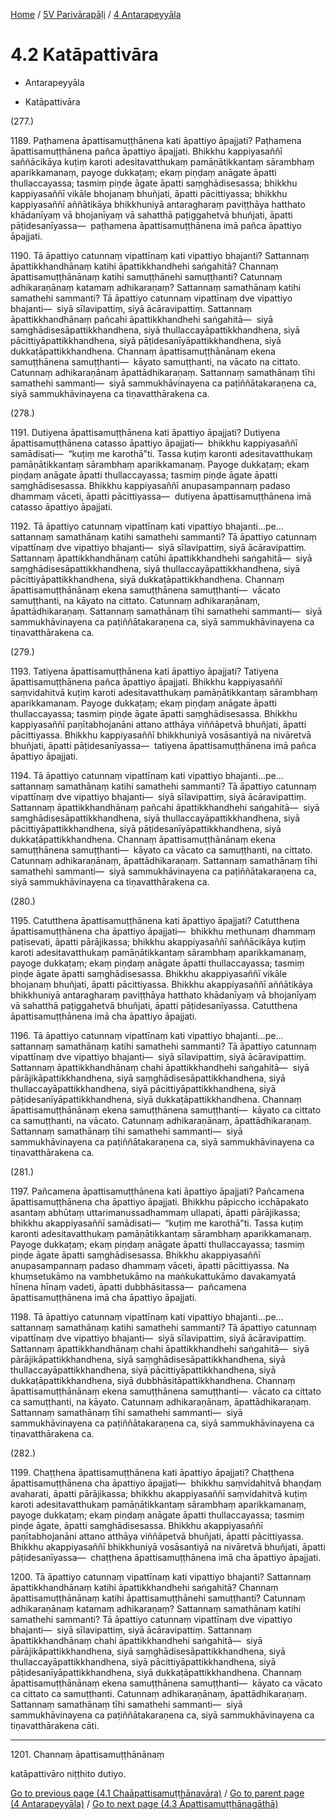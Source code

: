 
[Home](/) / [5V Parivārapāḷi](../../5V.md) / [4 Antarapeyyāla](../4.md)

# 4.2 Katāpattivāra

* Antarapeyyāla

* Katāpattivāra

(277.)

1189\. Paṭhamena āpattisamuṭṭhānena kati āpattiyo āpajjati? Paṭhamena āpattisamuṭṭhānena pañca āpattiyo āpajjati. Bhikkhu kappiyasaññī saññācikāya kuṭiṃ karoti adesitavatthukaṃ pamāṇātikkantaṃ sārambhaṃ aparikkamanaṃ, payoge dukkaṭaṃ; ekaṃ piṇḍaṃ anāgate āpatti thullaccayassa; tasmiṃ piṇḍe āgate āpatti saṃghādisesassa; bhikkhu kappiyasaññī vikāle bhojanaṃ bhuñjati, āpatti pācittiyassa; bhikkhu kappiyasaññī aññātikāya bhikkhuniyā antaragharaṃ paviṭṭhāya hatthato khādanīyaṃ vā bhojanīyaṃ vā sahatthā paṭiggahetvā bhuñjati, āpatti pāṭidesanīyassa—  paṭhamena āpattisamuṭṭhānena imā pañca āpattiyo āpajjati.

1190\. Tā āpattiyo catunnaṃ vipattīnaṃ kati vipattiyo bhajanti? Sattannaṃ āpattikkhandhānaṃ katihi āpattikkhandhehi saṅgahitā? Channaṃ āpattisamuṭṭhānānaṃ katihi samuṭṭhānehi samuṭṭhanti? Catunnaṃ adhikaraṇānaṃ katamaṃ adhikaraṇaṃ? Sattannaṃ samathānaṃ katihi samathehi sammanti? Tā āpattiyo catunnaṃ vipattīnaṃ dve vipattiyo bhajanti—  siyā sīlavipattiṃ, siyā ācāravipattiṃ. Sattannaṃ āpattikkhandhānaṃ pañcahi āpattikkhandhehi saṅgahitā—  siyā saṃghādisesāpattikkhandhena, siyā thullaccayāpattikkhandhena, siyā pācittiyāpattikkhandhena, siyā pāṭidesanīyāpattikkhandhena, siyā dukkaṭāpattikkhandhena. Channaṃ āpattisamuṭṭhānānaṃ ekena samuṭṭhānena samuṭṭhanti—  kāyato samuṭṭhanti, na vācato na cittato. Catunnaṃ adhikaraṇānaṃ āpattādhikaraṇaṃ. Sattannaṃ samathānaṃ tīhi samathehi sammanti—  siyā sammukhāvinayena ca paṭiññātakaraṇena ca, siyā sammukhāvinayena ca tiṇavatthārakena ca.

(278.)

1191\. Dutiyena āpattisamuṭṭhānena kati āpattiyo āpajjati? Dutiyena āpattisamuṭṭhānena catasso āpattiyo āpajjati—  bhikkhu kappiyasaññī samādisati—  “kuṭiṃ me karothā”ti. Tassa kuṭiṃ karonti adesitavatthukaṃ pamāṇātikkantaṃ sārambhaṃ aparikkamanaṃ. Payoge dukkaṭaṃ; ekaṃ piṇḍaṃ anāgate āpatti thullaccayassa; tasmiṃ piṇḍe āgate āpatti saṃghādisesassa. Bhikkhu kappiyasaññī anupasampannaṃ padaso dhammaṃ vāceti, āpatti pācittiyassa—  dutiyena āpattisamuṭṭhānena imā catasso āpattiyo āpajjati.

1192\. Tā āpattiyo catunnaṃ vipattīnaṃ kati vipattiyo bhajanti…pe…  sattannaṃ samathānaṃ katihi samathehi sammanti? Tā āpattiyo catunnaṃ vipattīnaṃ dve vipattiyo bhajanti—  siyā sīlavipattiṃ, siyā ācāravipattiṃ. Sattannaṃ āpattikkhandhānaṃ catūhi āpattikkhandhehi saṅgahitā—  siyā saṃghādisesāpattikkhandhena, siyā thullaccayāpattikkhandhena, siyā pācittiyāpattikkhandhena, siyā dukkaṭāpattikkhandhena. Channaṃ āpattisamuṭṭhānānaṃ ekena samuṭṭhānena samuṭṭhanti—  vācato samuṭṭhanti, na kāyato na cittato. Catunnaṃ adhikaraṇānaṃ, āpattādhikaraṇaṃ. Sattannaṃ samathānaṃ tīhi samathehi sammanti—  siyā sammukhāvinayena ca paṭiññātakaraṇena ca, siyā sammukhāvinayena ca tiṇavatthārakena ca.

(279.)

1193\. Tatiyena āpattisamuṭṭhānena kati āpattiyo āpajjati? Tatiyena āpattisamuṭṭhānena pañca āpattiyo āpajjati. Bhikkhu kappiyasaññī saṃvidahitvā kuṭiṃ karoti adesitavatthukaṃ pamāṇātikkantaṃ sārambhaṃ aparikkamanaṃ. Payoge dukkaṭaṃ; ekaṃ piṇḍaṃ anāgate āpatti thullaccayassa; tasmiṃ piṇḍe āgate āpatti saṃghādisesassa. Bhikkhu kappiyasaññī paṇītabhojanāni attano atthāya viññāpetvā bhuñjati, āpatti pācittiyassa. Bhikkhu kappiyasaññī bhikkhuniyā vosāsantiyā na nivāretvā bhuñjati, āpatti pāṭidesanīyassa—  tatiyena āpattisamuṭṭhānena imā pañca āpattiyo āpajjati.

1194\. Tā āpattiyo catunnaṃ vipattīnaṃ kati vipattiyo bhajanti…pe…  sattannaṃ samathānaṃ katihi samathehi sammanti? Tā āpattiyo catunnaṃ vipattīnaṃ dve vipattiyo bhajanti—  siyā sīlavipattiṃ, siyā ācāravipattiṃ. Sattannaṃ āpattikkhandhānaṃ pañcahi āpattikkhandhehi saṅgahitā—  siyā saṃghādisesāpattikkhandhena, siyā thullaccayāpattikkhandhena, siyā pācittiyāpattikkhandhena, siyā pāṭidesanīyāpattikkhandhena, siyā dukkaṭāpattikkhandhena. Channaṃ āpattisamuṭṭhānānaṃ ekena samuṭṭhānena samuṭṭhanti—  kāyato ca vācato ca samuṭṭhanti, na cittato. Catunnaṃ adhikaraṇānaṃ, āpattādhikaraṇaṃ. Sattannaṃ samathānaṃ tīhi samathehi sammanti—  siyā sammukhāvinayena ca paṭiññātakaraṇena ca, siyā sammukhāvinayena ca tiṇavatthārakena ca.

(280.)

1195\. Catutthena āpattisamuṭṭhānena kati āpattiyo āpajjati? Catutthena āpattisamuṭṭhānena cha āpattiyo āpajjati—  bhikkhu methunaṃ dhammaṃ paṭisevati, āpatti pārājikassa; bhikkhu akappiyasaññī saññācikāya kuṭiṃ karoti adesitavatthukaṃ pamāṇātikkantaṃ sārambhaṃ aparikkamanaṃ, payoge dukkaṭaṃ; ekaṃ piṇḍaṃ anāgate āpatti thullaccayassa; tasmiṃ piṇḍe āgate āpatti saṃghādisesassa. Bhikkhu akappiyasaññī vikāle bhojanaṃ bhuñjati, āpatti pācittiyassa. Bhikkhu akappiyasaññī aññātikāya bhikkhuniyā antaragharaṃ paviṭṭhāya hatthato khādanīyaṃ vā bhojanīyaṃ vā sahatthā paṭiggahetvā bhuñjati, āpatti pāṭidesanīyassa. Catutthena āpattisamuṭṭhānena imā cha āpattiyo āpajjati.

1196\. Tā āpattiyo catunnaṃ vipattīnaṃ kati vipattiyo bhajanti…pe…  sattannaṃ samathānaṃ katihi samathehi sammanti? Tā āpattiyo catunnaṃ vipattīnaṃ dve vipattiyo bhajanti—  siyā sīlavipattiṃ, siyā ācāravipattiṃ. Sattannaṃ āpattikkhandhānaṃ chahi āpattikkhandhehi saṅgahitā—  siyā pārājikāpattikkhandhena, siyā saṃghādisesāpattikkhandhena, siyā thullaccayāpattikkhandhena, siyā pācittiyāpattikkhandhena, siyā pāṭidesanīyāpattikkhandhena, siyā dukkaṭāpattikkhandhena. Channaṃ āpattisamuṭṭhānānaṃ ekena samuṭṭhānena samuṭṭhanti—  kāyato ca cittato ca samuṭṭhanti, na vācato. Catunnaṃ adhikaraṇānaṃ, āpattādhikaraṇaṃ. Sattannaṃ samathānaṃ tīhi samathehi sammanti—  siyā sammukhāvinayena ca paṭiññātakaraṇena ca, siyā sammukhāvinayena ca tiṇavatthārakena ca.

(281.)

1197\. Pañcamena āpattisamuṭṭhānena kati āpattiyo āpajjati? Pañcamena āpattisamuṭṭhānena cha āpattiyo āpajjati. Bhikkhu pāpiccho icchāpakato asantaṃ abhūtaṃ uttarimanussadhammaṃ ullapati, āpatti pārājikassa; bhikkhu akappiyasaññī samādisati—  “kuṭiṃ me karothā”ti. Tassa kuṭiṃ karonti adesitavatthukaṃ pamāṇātikkantaṃ sārambhaṃ aparikkamanaṃ. Payoge dukkaṭaṃ; ekaṃ piṇḍaṃ anāgate āpatti thullaccayassa; tasmiṃ piṇḍe āgate āpatti saṃghādisesassa. Bhikkhu akappiyasaññī anupasampannaṃ padaso dhammaṃ vāceti, āpatti pācittiyassa. Na khuṃsetukāmo na vambhetukāmo na maṅkukattukāmo davakamyatā hīnena hīnaṃ vadeti, āpatti dubbhāsitassa—  pañcamena āpattisamuṭṭhānena imā cha āpattiyo āpajjati.

1198\. Tā āpattiyo catunnaṃ vipattīnaṃ kati vipattiyo bhajanti…pe…  sattannaṃ samathānaṃ katihi samathehi sammanti? Tā āpattiyo catunnaṃ vipattīnaṃ dve vipattiyo bhajanti—  siyā sīlavipattiṃ, siyā ācāravipattiṃ. Sattannaṃ āpattikkhandhānaṃ chahi āpattikkhandhehi saṅgahitā—  siyā pārājikāpattikkhandhena, siyā saṃghādisesāpattikkhandhena, siyā thullaccayāpattikkhandhena, siyā pācittiyāpattikkhandhena, siyā dukkaṭāpattikkhandhena, siyā dubbhāsitāpattikkhandhena. Channaṃ āpattisamuṭṭhānānaṃ ekena samuṭṭhānena samuṭṭhanti—  vācato ca cittato ca samuṭṭhanti, na kāyato. Catunnaṃ adhikaraṇānaṃ, āpattādhikaraṇaṃ. Sattannaṃ samathānaṃ tīhi samathehi sammanti—  siyā sammukhāvinayena ca paṭiññātakaraṇena ca, siyā sammukhāvinayena ca tiṇavatthārakena ca.

(282.)

1199\. Chaṭṭhena āpattisamuṭṭhānena kati āpattiyo āpajjati? Chaṭṭhena āpattisamuṭṭhānena cha āpattiyo āpajjati—  bhikkhu saṃvidahitvā bhaṇḍaṃ avaharati, āpatti pārājikassa; bhikkhu akappiyasaññī saṃvidahitvā kuṭiṃ karoti adesitavatthukaṃ pamāṇātikkantaṃ sārambhaṃ aparikkamanaṃ, payoge dukkaṭaṃ; ekaṃ piṇḍaṃ anāgate āpatti thullaccayassa; tasmiṃ piṇḍe āgate, āpatti saṃghādisesassa. Bhikkhu akappiyasaññī paṇītabhojanāni attano atthāya viññāpetvā bhuñjati, āpatti pācittiyassa. Bhikkhu akappiyasaññī bhikkhuniyā vosāsantiyā na nivāretvā bhuñjati, āpatti pāṭidesanīyassa—  chaṭṭhena āpattisamuṭṭhānena imā cha āpattiyo āpajjati.

1200\. Tā āpattiyo catunnaṃ vipattīnaṃ kati vipattiyo bhajanti? Sattannaṃ āpattikkhandhānaṃ katihi āpattikkhandhehi saṅgahitā? Channaṃ āpattisamuṭṭhānānaṃ katihi āpattisamuṭṭhānehi samuṭṭhanti? Catunnaṃ adhikaraṇānaṃ katamaṃ adhikaraṇaṃ? Sattannaṃ samathānaṃ katihi samathehi sammanti? Tā āpattiyo catunnaṃ vipattīnaṃ dve vipattiyo bhajanti—  siyā sīlavipattiṃ, siyā ācāravipattiṃ. Sattannaṃ āpattikkhandhānaṃ chahi āpattikkhandhehi saṅgahitā—  siyā pārājikāpattikkhandhena, siyā saṃghādisesāpattikkhandhena, siyā thullaccayāpattikkhandhena, siyā pācittiyāpattikkhandhena, siyā pāṭidesanīyāpattikkhandhena, siyā dukkaṭāpattikkhandhena. Channaṃ āpattisamuṭṭhānānaṃ ekena samuṭṭhānena samuṭṭhanti—  kāyato ca vācato ca cittato ca samuṭṭhanti. Catunnaṃ adhikaraṇānaṃ, āpattādhikaraṇaṃ. Sattannaṃ samathānaṃ tīhi samathehi sammanti—  siyā sammukhāvinayena ca paṭiññātakaraṇena ca, siyā sammukhāvinayena ca tiṇavatthārakena cāti.

---

1201\. Channaṃ āpattisamuṭṭhānānaṃ

  
katāpattivāro niṭṭhito dutiyo.



[Go to previous page (4.1 Chaāpattisamuṭṭhānavāra)](4.1.md) / [Go to parent page (4 Antarapeyyāla)](../4.md) / [Go to next page (4.3 Āpattisamuṭṭhānagāthā)](4.3.md)


